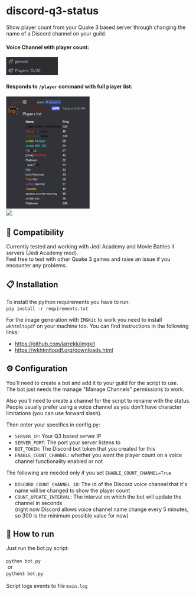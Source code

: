 # discord-q3-status

Show player count from your Quake 3 based server through changing the name of a Discord channel on your guild.

#### Voice Channel with player count:

<img src="images/playerCountChannel.png" width="140">

#### Responds to ```/player``` command with full player list:

<img src="images/botResponse.png" width="226">
<br>


<img src="https://img.shields.io/github/license/verdienste/discord-q3-status">

## 📖 Compatibility
Currently tested and working with Jedi Academy and Movie Battles II servers (Jedi Academy mod).  
Feel free to test with other Quake 3 games and raise an issue if you encounter any problems.

## 📋 Installation
To install the python requirements you have to run:
<br>
```pip install -r requirements.txt```

For the image generation with `IMGKit` to work you need to install `wkhtmltopdf` on your machine too. You can find instructions in the following links:

* https://github.com/jarrekk/imgkit
* https://wkhtmltopdf.org/downloads.html

## ⚙ Configuration
You'll need to create a bot and add it to your guild for the script to use.<br>
The bot just needs the manage "Manage Channels" permissions to work.

Also you'll need to create a channel for the script to rename with the status.<br>
People usually prefer using a voice channel as you don't have character limitations (you can use forward slash).

Then enter your specifics in config.py:
- `SERVER_IP`: Your Q3 based server IP
- `SERVER_PORT`: The port your server listens to
- `BOT_TOKEN`: The Discord bot token that you created for this
- `ENABLE_COUNT_CHANNEL`: whether you want the player count on a voice channel functionality enabled or not

The following are needed only if you set ```ENABLE_COUNT_CHANNEL=True```

- `DISCORD_COUNT_CHANNEL_ID`: The id of the Discord voice channel that it's name will be changed to show the player count
- `COUNT_UPDATE_INTERVAL`: The interval on which the bot will update the channel in seconds<br>
(right now Discord allows voice channel name change every 5 minutes, so 300 is the minimum possible value for now)

## 🚀 How to run
Just run the bot.py script: <br><br>
```python bot.py``` <br>&nbsp;or<br> ```python3 bot.py```<br><br>
Script logs events to file ```main.log```


